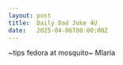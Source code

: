```yaml
---
layout: post
title:  Daily Dad Joke 4U
date:   2025-04-06T00:00:00Z
---
```

~tips fedora at mosquito~ Mlaria
